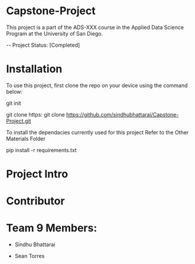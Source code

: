# Capstone-Project

This project is a part of the ADS-XXX course in the Applied Data Science Program at the University of San Diego. 

-- Project Status: [Completed]


# Installation

To use this project, first clone the repo on your device using the command below:

git init

git clone https: git clone https://github.com/sindhubhattarai/Capstone-Project.git

To install the dependacies currently used for this project 
Refer to the Other Materials Folder

pip install -r requirements.txt

# Project Intro



# Contributor

# Team 9 Members:

* Sindhu Bhattarai

* Sean Torres


